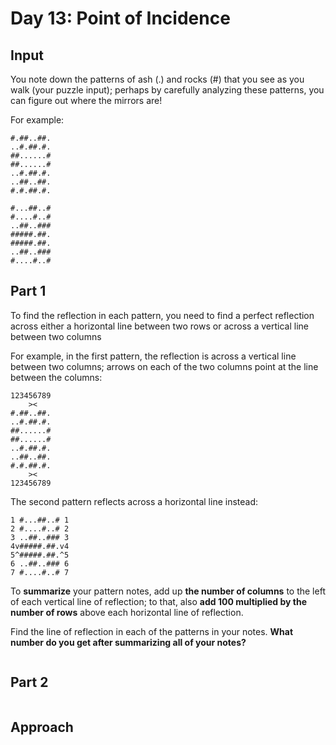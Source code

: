 # Day 13: Point of Incidence

## Input
You note down the patterns of ash (.) and rocks (#) that you see as you walk (your puzzle input); perhaps by carefully analyzing these patterns, you can figure out where the mirrors are!

For example:
```
#.##..##.
..#.##.#.
##......#
##......#
..#.##.#.
..##..##.
#.#.##.#.

#...##..#
#....#..#
..##..###
#####.##.
#####.##.
..##..###
#....#..#
```
## Part 1
To find the reflection in each pattern, you need to find a perfect reflection across either a horizontal line between two rows or across a vertical line between two columns

For example, in the first pattern, the reflection is across a vertical line between two columns; arrows on each of the two columns point at the line between the columns:

```
123456789
    ><   
#.##..##.
..#.##.#.
##......#
##......#
..#.##.#.
..##..##.
#.#.##.#.
    ><   
123456789
```
The second pattern reflects across a horizontal line instead:

```
1 #...##..# 1
2 #....#..# 2
3 ..##..### 3
4v#####.##.v4
5^#####.##.^5
6 ..##..### 6
7 #....#..# 7
```

To **summarize** your pattern notes, add up **the number of columns** to the left of each vertical line of reflection; to that, also **add 100 multiplied by the number of rows** above each horizontal line of reflection.

Find the line of reflection in each of the patterns in your notes. **What number do you get after summarizing all of your notes?**
```
```
## Part 2
```
```
## Approach
```
```
